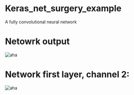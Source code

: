 # Keras_net_surgery_example
A fully convolutional neural network
#  Netowrk output
![aha](https://github.com/xiangrufan/Keras_net_surgery_example/raw/master/netout.jpg?raw=true)
# Network first layer, channel 2: 
![aha](https://github.com/xiangrufan/Keras_net_surgery_example/blob/master/netout_layer1_channel2.jpg?raw=true)
